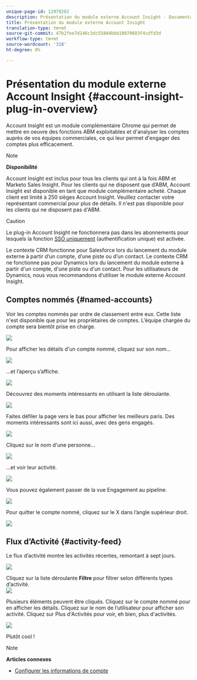 ```yaml
---
unique-page-id: 12979282
description: Présentation du module externe Account Insight - Documentation sur le marketing - Documentation du produit
title: Présentation du module externe Account Insight
translation-type: tm+mt
source-git-commit: 47b2fee7d146c3dc558d4bbb10070683f4cdfd3d
workflow-type: tm+mt
source-wordcount: '318'
ht-degree: 0%

---
```



# Présentation du module externe Account Insight {#account-insight-plug-in-overview}

Account Insight est un module complémentaire Chrome qui permet de mettre en oeuvre des fonctions ABM exploitables et d&#39;analyser les comptes auprès de vos équipes commerciales, ce qui leur permet d&#39;engager des comptes plus efficacement.

>[!NOTE]
>
>**Disponibilité**
>
>Account Insight est inclus pour tous les clients qui ont à la fois ABM et Marketo Sales Insight. Pour les clients qui ne disposent que d’ABM, Account Insight est disponible en tant que module complémentaire acheté. Chaque client est limité à 250 sièges Account Insight. Veuillez contacter votre représentant commercial pour plus de détails. Il n&#39;est pas disponible pour les clients qui ne disposent pas d&#39;ABM.

>[!CAUTION]
>
>Le plug-in Account Insight ne fonctionnera pas dans les abonnements pour lesquels la fonction [SSO uniquement](http://docs.marketo.com/display/DOCS/Restrict+User+Login+to+SSO+Only) (authentification unique) est activée.
>
>Le contexte CRM fonctionne pour Salesforce lors du lancement du module externe à partir d’un compte, d’une piste ou d’un contact. Le contexte CRM ne fonctionne pas pour Dynamics lors du lancement du module externe à partir d&#39;un compte, d&#39;une piste ou d&#39;un contact. Pour les utilisateurs de Dynamics, nous vous recommandons d’utiliser le module externe Account Insight.

## Comptes nommés {#named-accounts}

Voir les comptes nommés par ordre de classement entre eux. Cette liste n&#39;est disponible que pour les propriétaires de comptes. L’équipe chargée du compte sera bientôt prise en charge.

![](assets/na1.png)

Pour afficher les détails d&#39;un compte nommé, cliquez sur son nom...

![](assets/na3.png)

...et l’aperçu s’affiche.

![](assets/na4.png)

Découvrez des moments intéressants en utilisant la liste déroulante.

![](assets/na5.png)

Faites défiler la page vers le bas pour afficher les meilleurs paris. Des moments intéressants sont ici aussi, avec des gens engagés.

![](assets/na6.png)

Cliquez sur le nom d&#39;une personne...

![](assets/na7.png)

...et voir leur activité.

![](assets/na8.png)

Vous pouvez également passer de la vue Engagement au pipeline.

![](assets/na9.png)

Pour quitter le compte nommé, cliquez sur le X dans l’angle supérieur droit.

![](assets/na10.png)

## Flux d’Activité {#activity-feed}

Le flux d’activité montre les activités récentes, remontant à sept jours.

![](assets/af1.png)

Cliquez sur la liste déroulante **Filtre** pour filtrer selon différents types d’activité.\
![](assets/af2.png)

Plusieurs éléments peuvent être cliqués. Cliquez sur le compte nommé pour en afficher les détails. Cliquez sur le nom de l’utilisateur pour afficher son activité. Cliquez sur Plus d&#39;Activités pour voir, eh bien, plus d&#39;activités.

![](assets/af3.png)

Plutôt cool !

>[!NOTE]
>
>**Articles connexes**
>
>* [Configurer les informations de compte](set-up-account-insight.md)

>



